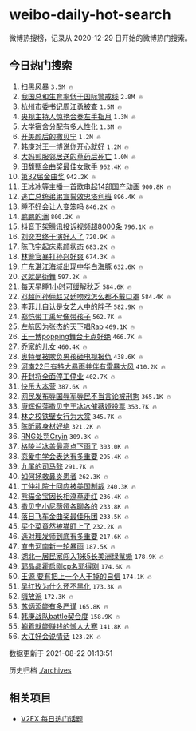 # weibo-daily-hot-search

微博热搜榜，记录从 2020-12-29 日开始的微博热门搜索。

## 今日热门搜索

<!-- BEGIN -->

1. [扫黑风暴](https://s.weibo.com/weibo?q=%E6%89%AB%E9%BB%91%E9%A3%8E%E6%9A%B4&Refer=top) `3.5M 🔥`
1. [我国总和生育率低于国际警戒线](https://s.weibo.com/weibo?q=%23%E6%88%91%E5%9B%BD%E6%80%BB%E5%92%8C%E7%94%9F%E8%82%B2%E7%8E%87%E4%BD%8E%E4%BA%8E%E5%9B%BD%E9%99%85%E8%AD%A6%E6%88%92%E7%BA%BF%23&Refer=top) `2.8M 🔥`
1. [杭州市委书记周江勇被查](https://s.weibo.com/weibo?q=%23%E6%9D%AD%E5%B7%9E%E5%B8%82%E5%A7%94%E4%B9%A6%E8%AE%B0%E5%91%A8%E6%B1%9F%E5%8B%87%E8%A2%AB%E6%9F%A5%23&Refer=top) `1.5M 🔥`
1. [央视主持人惊艳合奏左手指月](https://s.weibo.com/weibo?q=%23%E5%A4%AE%E8%A7%86%E4%B8%BB%E6%8C%81%E4%BA%BA%E6%83%8A%E8%89%B3%E5%90%88%E5%A5%8F%E5%B7%A6%E6%89%8B%E6%8C%87%E6%9C%88%23&Refer=top) `1.3M 🔥`
1. [大学宿舍分配有多人性化](https://s.weibo.com/weibo?q=%23%E5%A4%A7%E5%AD%A6%E5%AE%BF%E8%88%8D%E5%88%86%E9%85%8D%E6%9C%89%E5%A4%9A%E4%BA%BA%E6%80%A7%E5%8C%96%23&Refer=top) `1.3M 🔥`
1. [开美颜后的撒贝宁](https://s.weibo.com/weibo?q=%23%E5%BC%80%E7%BE%8E%E9%A2%9C%E5%90%8E%E7%9A%84%E6%92%92%E8%B4%9D%E5%AE%81%23&Refer=top) `1.2M 🔥`
1. [韩庚对王一博说你开心就好](https://s.weibo.com/weibo?q=%E9%9F%A9%E5%BA%9A%E5%AF%B9%E7%8E%8B%E4%B8%80%E5%8D%9A%E8%AF%B4%E4%BD%A0%E5%BC%80%E5%BF%83%E5%B0%B1%E5%A5%BD&Refer=top) `1.2M 🔥`
1. [大妈煎服邻居送的草药后死亡](https://s.weibo.com/weibo?q=%23%E5%A4%A7%E5%A6%88%E7%85%8E%E6%9C%8D%E9%82%BB%E5%B1%85%E9%80%81%E7%9A%84%E8%8D%89%E8%8D%AF%E5%90%8E%E6%AD%BB%E4%BA%A1%23&Refer=top) `1.0M 🔥`
1. [田馥甄金曲奖最佳女歌手](https://s.weibo.com/weibo?q=%23%E7%94%B0%E9%A6%A5%E7%94%84%E9%87%91%E6%9B%B2%E5%A5%96%E6%9C%80%E4%BD%B3%E5%A5%B3%E6%AD%8C%E6%89%8B%23&Refer=top) `962.4K 🔥`
1. [第32届金曲奖](https://s.weibo.com/weibo?q=%E7%AC%AC32%E5%B1%8A%E9%87%91%E6%9B%B2%E5%A5%96&Refer=top) `942.2K 🔥`
1. [王冰冰等主播一首歌串起14部国产动画](https://s.weibo.com/weibo?q=%23%E7%8E%8B%E5%86%B0%E5%86%B0%E7%AD%89%E4%B8%BB%E6%92%AD%E4%B8%80%E9%A6%96%E6%AD%8C%E4%B8%B2%E8%B5%B714%E9%83%A8%E5%9B%BD%E4%BA%A7%E5%8A%A8%E7%94%BB%23&Refer=top) `900.8K 🔥`
1. [逃亡总统弟弟宣誓效忠塔利班](https://s.weibo.com/weibo?q=%23%E9%80%83%E4%BA%A1%E6%80%BB%E7%BB%9F%E5%BC%9F%E5%BC%9F%E5%AE%A3%E8%AA%93%E6%95%88%E5%BF%A0%E5%A1%94%E5%88%A9%E7%8F%AD%23&Refer=top) `896.4K 🔥`
1. [睡不好会让人变笨吗](https://s.weibo.com/weibo?q=%23%E7%9D%A1%E4%B8%8D%E5%A5%BD%E4%BC%9A%E8%AE%A9%E4%BA%BA%E5%8F%98%E7%AC%A8%E5%90%97%23&Refer=top) `846.2K 🔥`
1. [鹏鹏的澜](https://s.weibo.com/weibo?q=%23%E9%B9%8F%E9%B9%8F%E7%9A%84%E6%BE%9C%23&Refer=top) `800.2K 🔥`
1. [抖音下架腾讯投诉视频超8000条](https://s.weibo.com/weibo?q=%23%E6%8A%96%E9%9F%B3%E4%B8%8B%E6%9E%B6%E8%85%BE%E8%AE%AF%E6%8A%95%E8%AF%89%E8%A7%86%E9%A2%91%E8%B6%858000%E6%9D%A1%23&Refer=top) `796.1K 🔥`
1. [刘奕君终于演好人了](https://s.weibo.com/weibo?q=%23%E5%88%98%E5%A5%95%E5%90%9B%E7%BB%88%E4%BA%8E%E6%BC%94%E5%A5%BD%E4%BA%BA%E4%BA%86%23&Refer=top) `720.9K 🔥`
1. [陈飞宇起床素颜状态](https://s.weibo.com/weibo?q=%23%E9%99%88%E9%A3%9E%E5%AE%87%E8%B5%B7%E5%BA%8A%E7%B4%A0%E9%A2%9C%E7%8A%B6%E6%80%81%23&Refer=top) `683.2K 🔥`
1. [林警官暴打孙兴好爽](https://s.weibo.com/weibo?q=%23%E6%9E%97%E8%AD%A6%E5%AE%98%E6%9A%B4%E6%89%93%E5%AD%99%E5%85%B4%E5%A5%BD%E7%88%BD%23&Refer=top) `674.3K 🔥`
1. [广东湛江海域出现中华白海豚](https://s.weibo.com/weibo?q=%23%E5%B9%BF%E4%B8%9C%E6%B9%9B%E6%B1%9F%E6%B5%B7%E5%9F%9F%E5%87%BA%E7%8E%B0%E4%B8%AD%E5%8D%8E%E7%99%BD%E6%B5%B7%E8%B1%9A%23&Refer=top) `632.6K 🔥`
1. [这就是街舞](https://s.weibo.com/weibo?q=%E8%BF%99%E5%B0%B1%E6%98%AF%E8%A1%97%E8%88%9E&Refer=top) `597.2K 🔥`
1. [每天早睡1小时可缓解秋乏](https://s.weibo.com/weibo?q=%23%E6%AF%8F%E5%A4%A9%E6%97%A9%E7%9D%A11%E5%B0%8F%E6%97%B6%E5%8F%AF%E7%BC%93%E8%A7%A3%E7%A7%8B%E4%B9%8F%23&Refer=top) `584.6K 🔥`
1. [邓超问孙俪赵又廷吻戏怎么都不戴口罩](https://s.weibo.com/weibo?q=%23%E9%82%93%E8%B6%85%E9%97%AE%E5%AD%99%E4%BF%AA%E8%B5%B5%E5%8F%88%E5%BB%B7%E5%90%BB%E6%88%8F%E6%80%8E%E4%B9%88%E9%83%BD%E4%B8%8D%E6%88%B4%E5%8F%A3%E7%BD%A9%23&Refer=top) `584.4K 🔥`
1. [李菲儿自认是女艺人中的胖子](https://s.weibo.com/weibo?q=%23%E6%9D%8E%E8%8F%B2%E5%84%BF%E8%87%AA%E8%AE%A4%E6%98%AF%E5%A5%B3%E8%89%BA%E4%BA%BA%E4%B8%AD%E7%9A%84%E8%83%96%E5%AD%90%23&Refer=top) `582.9K 🔥`
1. [郑恺带丁禹兮像带孩子](https://s.weibo.com/weibo?q=%23%E9%83%91%E6%81%BA%E5%B8%A6%E4%B8%81%E7%A6%B9%E5%85%AE%E5%83%8F%E5%B8%A6%E5%AD%A9%E5%AD%90%23&Refer=top) `562.7K 🔥`
1. [左航因为张杰的天下唱Rap](https://s.weibo.com/weibo?q=%E5%B7%A6%E8%88%AA%E5%9B%A0%E4%B8%BA%E5%BC%A0%E6%9D%B0%E7%9A%84%E5%A4%A9%E4%B8%8B%E5%94%B1Rap&Refer=top) `469.1K 🔥`
1. [王一博popping舞台卡点好绝](https://s.weibo.com/weibo?q=%E7%8E%8B%E4%B8%80%E5%8D%9Apopping%E8%88%9E%E5%8F%B0%E5%8D%A1%E7%82%B9%E5%A5%BD%E7%BB%9D&Refer=top) `466.7K 🔥`
1. [乔家的儿女](https://s.weibo.com/weibo?q=%E4%B9%94%E5%AE%B6%E7%9A%84%E5%84%BF%E5%A5%B3&Refer=top) `460.4K 🔥`
1. [奥特曼被欺负男孩砸电视报仇](https://s.weibo.com/weibo?q=%23%E5%A5%A5%E7%89%B9%E6%9B%BC%E8%A2%AB%E6%AC%BA%E8%B4%9F%E7%94%B7%E5%AD%A9%E7%A0%B8%E7%94%B5%E8%A7%86%E6%8A%A5%E4%BB%87%23&Refer=top) `438.6K 🔥`
1. [河南22日有特大暴雨并伴有雷暴大风](https://s.weibo.com/weibo?q=%23%E6%B2%B3%E5%8D%9722%E6%97%A5%E6%9C%89%E7%89%B9%E5%A4%A7%E6%9A%B4%E9%9B%A8%E5%B9%B6%E4%BC%B4%E6%9C%89%E9%9B%B7%E6%9A%B4%E5%A4%A7%E9%A3%8E%23&Refer=top) `410.2K 🔥`
1. [开封将全面停工停业](https://s.weibo.com/weibo?q=%23%E5%BC%80%E5%B0%81%E5%B0%86%E5%85%A8%E9%9D%A2%E5%81%9C%E5%B7%A5%E5%81%9C%E4%B8%9A%23&Refer=top) `402.7K 🔥`
1. [快乐大本营](https://s.weibo.com/weibo?q=%E5%BF%AB%E4%B9%90%E5%A4%A7%E6%9C%AC%E8%90%A5&Refer=top) `387.6K 🔥`
1. [网民发布辱国辱军辱民不当言论被刑拘](https://s.weibo.com/weibo?q=%23%E7%BD%91%E6%B0%91%E5%8F%91%E5%B8%83%E8%BE%B1%E5%9B%BD%E8%BE%B1%E5%86%9B%E8%BE%B1%E6%B0%91%E4%B8%8D%E5%BD%93%E8%A8%80%E8%AE%BA%E8%A2%AB%E5%88%91%E6%8B%98%23&Refer=top) `365.1K 🔥`
1. [康辉倪萍撒贝宁王冰冰催薇娅投票](https://s.weibo.com/weibo?q=%23%E5%BA%B7%E8%BE%89%E5%80%AA%E8%90%8D%E6%92%92%E8%B4%9D%E5%AE%81%E7%8E%8B%E5%86%B0%E5%86%B0%E5%82%AC%E8%96%87%E5%A8%85%E6%8A%95%E7%A5%A8%23&Refer=top) `353.7K 🔥`
1. [林之校铁壁女行为大赏](https://s.weibo.com/weibo?q=%23%E6%9E%97%E4%B9%8B%E6%A0%A1%E9%93%81%E5%A3%81%E5%A5%B3%E8%A1%8C%E4%B8%BA%E5%A4%A7%E8%B5%8F%23&Refer=top) `345.7K 🔥`
1. [陈昕葳身材好绝](https://s.weibo.com/weibo?q=%23%E9%99%88%E6%98%95%E8%91%B3%E8%BA%AB%E6%9D%90%E5%A5%BD%E7%BB%9D%23&Refer=top) `321.2K 🔥`
1. [RNG处罚Cryin](https://s.weibo.com/weibo?q=%23RNG%E5%A4%84%E7%BD%9ACryin%23&Refer=top) `309.3K 🔥`
1. [格陵兰冰盖最高点下雨了](https://s.weibo.com/weibo?q=%23%E6%A0%BC%E9%99%B5%E5%85%B0%E5%86%B0%E7%9B%96%E6%9C%80%E9%AB%98%E7%82%B9%E4%B8%8B%E9%9B%A8%E4%BA%86%23&Refer=top) `303.0K 🔥`
1. [恋爱中学会表达有多重要](https://s.weibo.com/weibo?q=%23%E6%81%8B%E7%88%B1%E4%B8%AD%E5%AD%A6%E4%BC%9A%E8%A1%A8%E8%BE%BE%E6%9C%89%E5%A4%9A%E9%87%8D%E8%A6%81%23&Refer=top) `295.4K 🔥`
1. [九尾的司马懿](https://s.weibo.com/weibo?q=%23%E4%B9%9D%E5%B0%BE%E7%9A%84%E5%8F%B8%E9%A9%AC%E6%87%BF%23&Refer=top) `291.7K 🔥`
1. [如何拯救鼻炎患者](https://s.weibo.com/weibo?q=%23%E5%A6%82%E4%BD%95%E6%8B%AF%E6%95%91%E9%BC%BB%E7%82%8E%E6%82%A3%E8%80%85%23&Refer=top) `262.3K 🔥`
1. [丁仲礼院士回应被美国制裁](https://s.weibo.com/weibo?q=%E4%B8%81%E4%BB%B2%E7%A4%BC%E9%99%A2%E5%A3%AB%E5%9B%9E%E5%BA%94%E8%A2%AB%E7%BE%8E%E5%9B%BD%E5%88%B6%E8%A3%81&Refer=top) `240.3K 🔥`
1. [熊猫金宝因长相潦草走红](https://s.weibo.com/weibo?q=%23%E7%86%8A%E7%8C%AB%E9%87%91%E5%AE%9D%E5%9B%A0%E9%95%BF%E7%9B%B8%E6%BD%A6%E8%8D%89%E8%B5%B0%E7%BA%A2%23&Refer=top) `236.4K 🔥`
1. [撒贝宁小尼薇娅各聊各的](https://s.weibo.com/weibo?q=%23%E6%92%92%E8%B4%9D%E5%AE%81%E5%B0%8F%E5%B0%BC%E8%96%87%E5%A8%85%E5%90%84%E8%81%8A%E5%90%84%E7%9A%84%23&Refer=top) `233.8K 🔥`
1. [落日飞车金曲奖最佳乐团](https://s.weibo.com/weibo?q=%23%E8%90%BD%E6%97%A5%E9%A3%9E%E8%BD%A6%E9%87%91%E6%9B%B2%E5%A5%96%E6%9C%80%E4%BD%B3%E4%B9%90%E5%9B%A2%23&Refer=top) `233.5K 🔥`
1. [买个菜竟然被猫盯上了](https://s.weibo.com/weibo?q=%23%E4%B9%B0%E4%B8%AA%E8%8F%9C%E7%AB%9F%E7%84%B6%E8%A2%AB%E7%8C%AB%E7%9B%AF%E4%B8%8A%E4%BA%86%23&Refer=top) `232.2K 🔥`
1. [选对理发师到底有多重要](https://s.weibo.com/weibo?q=%23%E9%80%89%E5%AF%B9%E7%90%86%E5%8F%91%E5%B8%88%E5%88%B0%E5%BA%95%E6%9C%89%E5%A4%9A%E9%87%8D%E8%A6%81%23&Refer=top) `217.6K 🔥`
1. [直击河南新一轮暴雨](https://s.weibo.com/weibo?q=%23%E7%9B%B4%E5%87%BB%E6%B2%B3%E5%8D%97%E6%96%B0%E4%B8%80%E8%BD%AE%E6%9A%B4%E9%9B%A8%23&Refer=top) `187.5K 🔥`
1. [湖北一居民家闯入1米5长美洲绿鬣蜥](https://s.weibo.com/weibo?q=%23%E6%B9%96%E5%8C%97%E4%B8%80%E5%B1%85%E6%B0%91%E5%AE%B6%E9%97%AF%E5%85%A51%E7%B1%B35%E9%95%BF%E7%BE%8E%E6%B4%B2%E7%BB%BF%E9%AC%A3%E8%9C%A5%23&Refer=top) `178.9K 🔥`
1. [郭晶晶霍启刚cp名郭得刚](https://s.weibo.com/weibo?q=%23%E9%83%AD%E6%99%B6%E6%99%B6%E9%9C%8D%E5%90%AF%E5%88%9Acp%E5%90%8D%E9%83%AD%E5%BE%97%E5%88%9A%23&Refer=top) `174.6K 🔥`
1. [王源 要有把上一个人干掉的自信](https://s.weibo.com/weibo?q=%E7%8E%8B%E6%BA%90%20%E8%A6%81%E6%9C%89%E6%8A%8A%E4%B8%8A%E4%B8%80%E4%B8%AA%E4%BA%BA%E5%B9%B2%E6%8E%89%E7%9A%84%E8%87%AA%E4%BF%A1&Refer=top) `174.1K 🔥`
1. [吴红玫为什么还不黑化](https://s.weibo.com/weibo?q=%23%E5%90%B4%E7%BA%A2%E7%8E%AB%E4%B8%BA%E4%BB%80%E4%B9%88%E8%BF%98%E4%B8%8D%E9%BB%91%E5%8C%96%23&Refer=top) `173.3K 🔥`
1. [嗨放派](https://s.weibo.com/weibo?q=%E5%97%A8%E6%94%BE%E6%B4%BE&Refer=top) `172.3K 🔥`
1. [苏炳添能有多严谨](https://s.weibo.com/weibo?q=%23%E8%8B%8F%E7%82%B3%E6%B7%BB%E8%83%BD%E6%9C%89%E5%A4%9A%E4%B8%A5%E8%B0%A8%23&Refer=top) `165.8K 🔥`
1. [韩庚战队battle契合度](https://s.weibo.com/weibo?q=%23%E9%9F%A9%E5%BA%9A%E6%88%98%E9%98%9Fbattle%E5%A5%91%E5%90%88%E5%BA%A6%23&Refer=top) `158.9K 🔥`
1. [躺着就能赚钱的懒人大赛](https://s.weibo.com/weibo?q=%23%E8%BA%BA%E7%9D%80%E5%B0%B1%E8%83%BD%E8%B5%9A%E9%92%B1%E7%9A%84%E6%87%92%E4%BA%BA%E5%A4%A7%E8%B5%9B%23&Refer=top) `141.8K 🔥`
1. [大江好会说情话](https://s.weibo.com/weibo?q=%23%E5%A4%A7%E6%B1%9F%E5%A5%BD%E4%BC%9A%E8%AF%B4%E6%83%85%E8%AF%9D%23&Refer=top) `123.2K 🔥`

数据更新于 2021-08-22 01:13:51

<!-- END -->

历史归档 [./archives](./archives)

## 相关项目

- [V2EX 每日热门话题](https://github.com/boojack/v2ex-daily-hot-topic)
